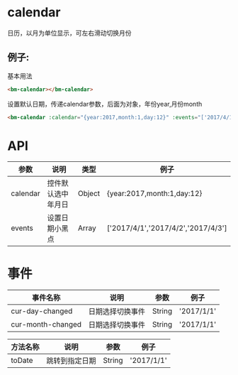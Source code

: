 # calendar
日历，以月为单位显示，可左右滑动切换月份

## 例子:
基本用法
```html
<bm-calendar></bm-calendar>
```

设置默认日期，传递calendar参数，后面为对象，年份year,月份month
```html
<bm-calendar :calendar="{year:2017,month:1,day:12}" :events="['2017/4/1','2017/4/2','2017/4/3']"></bm-calendar>
```


# API
| 参数             | 说明                                                       | 类型   | 例子  |
|--------------------|-------------------------------------------------------------------|---------|----------|
| calendar            | 控件默认选中年月日                                                  | Object   |  {year:2017,month:1,day:12}        |
| events            | 设置日期小黑点                                                  |  Array   |     ['2017/4/1','2017/4/2','2017/4/3']     |

# 事件
| 事件名称            | 说明                                                        | 参数   | 例子  |
|--------------------|------------------------------------------------------------|---------|----------|
| cur-day-changed    | 日期选择切换事件                                              | String  |   '2017/1/1'  |
| cur-month-changed    | 日期选择切换事件                                              | String  |   '2017/1/1' |

| 方法名称            | 说明                                                        | 参数   | 例子  |
|--------------------|------------------------------------------------------------|---------|----------|
| toDate    | 跳转到指定日期                                              | String  |   '2017/1/1'  |